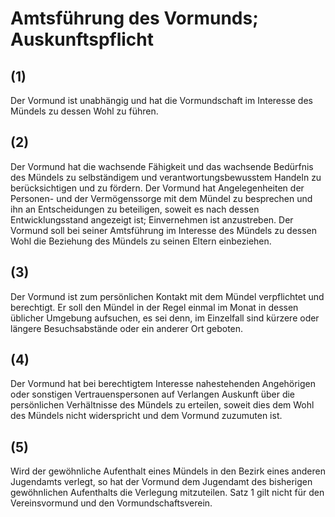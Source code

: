 # Amtsführung des Vormunds; Auskunftspflicht



## (1)

 Der Vormund ist unabhängig und hat die Vormundschaft im Interesse des Mündels zu dessen Wohl zu führen.

## (2)

 Der Vormund hat die wachsende Fähigkeit und das wachsende Bedürfnis des Mündels zu selbständigem und verantwortungsbewusstem Handeln zu berücksichtigen und zu fördern. Der Vormund hat Angelegenheiten der Personen- und der Vermögenssorge mit dem Mündel zu besprechen und ihn an Entscheidungen zu beteiligen, soweit es nach dessen Entwicklungsstand angezeigt ist; Einvernehmen ist anzustreben. Der Vormund soll bei seiner Amtsführung im Interesse des Mündels zu dessen Wohl die Beziehung des Mündels zu seinen Eltern einbeziehen.

## (3)

 Der Vormund ist zum persönlichen Kontakt mit dem Mündel verpflichtet und berechtigt. Er soll den Mündel in der Regel einmal im Monat in dessen üblicher Umgebung aufsuchen, es sei denn, im Einzelfall sind kürzere oder längere Besuchsabstände oder ein anderer Ort geboten.

## (4)

 Der Vormund hat bei berechtigtem Interesse nahestehenden Angehörigen oder sonstigen Vertrauenspersonen auf Verlangen Auskunft über die persönlichen Verhältnisse des Mündels zu erteilen, soweit dies dem Wohl des Mündels nicht widerspricht und dem Vormund zuzumuten ist.

## (5)

 Wird der gewöhnliche Aufenthalt eines Mündels in den Bezirk eines anderen Jugendamts verlegt, so hat der Vormund dem Jugendamt des bisherigen gewöhnlichen Aufenthalts die Verlegung mitzuteilen. Satz 1 gilt nicht für den Vereinsvormund und den Vormundschaftsverein. 

